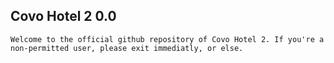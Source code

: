 ## Covo Hotel 2 0.0

```Welcome to the official github repository of Covo Hotel 2. If you're a non-permitted user, please exit immediatly, or else. ```
